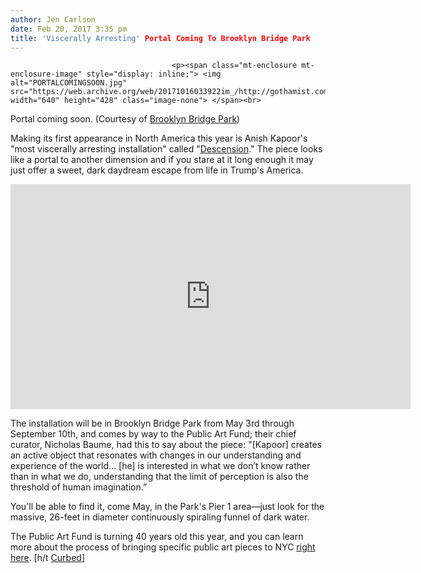 ```yaml
---
author: Jen Carlson
date: Feb 20, 2017 3:35 pm
title: 'Viscerally Arresting' Portal Coming To Brooklyn Bridge Park
---
```


	
										<p><span class="mt-enclosure mt-enclosure-image" style="display: inline;"> <img alt="PORTALCOMINGSOON.jpg" src="https://web.archive.org/web/20171016033922im_/http://gothamist.com/attachments/arts_jen/PORTALCOMINGSOON.jpg" width="640" height="428" class="image-none"> </span><br>
<span class="photo_caption">Portal coming soon. (Courtesy of <a href="https://web.archive.org/web/20171016033922/http://www.brooklynbridgepark.org/press/anish-kapoor-descension-to-be-installed-at-bbp?mc_cid=384cc8f8c7&amp;mc_eid=6d606966c4">Brooklyn Bridge Park</a>)</span></p>

<p>Making its first appearance in North America this year is Anish Kapoor&apos;s &quot;most viscerally arresting installation&quot; called &quot;<a href="https://web.archive.org/web/20171016033922/http://www.brooklynbridgepark.org/press/anish-kapoor-descension-to-be-installed-at-bbp?mc_cid=384cc8f8c7&amp;mc_eid=6d606966c4">Descension</a>.&quot; The piece looks like a portal to another dimension and if you stare at it long enough it may just offer a sweet, dark daydream escape from life in Trump&apos;s America. </p>

<p><iframe width="640" height="360" src="https://web.archive.org/web/20171016033922if_/https://www.youtube.com/embed/3TLBVOVkOxk" frameborder="0" allowfullscreen></iframe></p>

<p>The installation will be in Brooklyn Bridge Park from May 3rd through September 10th, and comes by way to the Public Art Fund; their chief curator, Nicholas Baume, had this to say about the piece: &quot;[Kapoor] creates an active object that resonates with changes in our understanding and experience of the world... [he] is interested in what we don&#x2019;t know rather than in what we do, understanding that the limit of perception is also the threshold of human imagination.&#x201D; </p>

<p>You&apos;ll be able to find it, come May, in the Park&apos;s Pier 1 area&#x2014;just look for the massive, 26-feet in diameter continuously spiraling funnel of dark water.</p>

<p>The Public Art Fund is turning 40 years old this year, and you can learn more about the process of bringing specific public art pieces to NYC <a href="https://web.archive.org/web/20171016033922/http://gothamist.com/2017/01/24/nyc_public_art_process.php">right here</a>. [h/t <a href="https://web.archive.org/web/20171016033922/http://ny.curbed.com/2017/2/20/14668826/brooklyn-bridge-park-anish-kapoor-sculpture">Curbed</a>]</p>					
										
									
				
